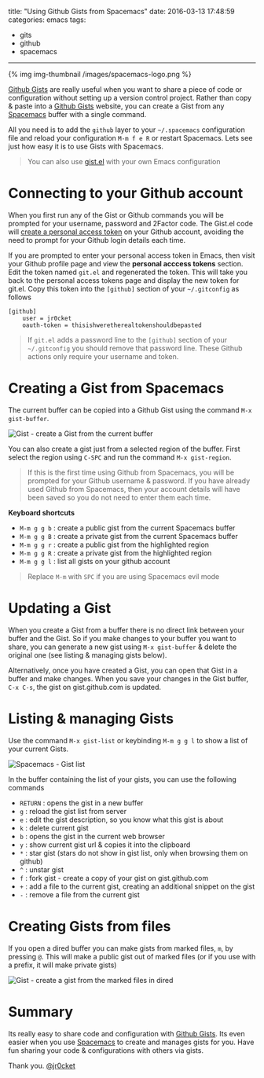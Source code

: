 title: "Using Github Gists from Spacemacs"
date: 2016-03-13 17:48:59
categories: emacs
tags: 
- gits
- github
- spacemacs
---

{% img img-thumbnail /images/spacemacs-logo.png %}

[Github Gists](https://gist.github.com/) are really useful when you want to share a piece of code or configuration without setting up a version control project.  Rather than copy & paste into a [Github Gists](https://gist.github.com/) website, you can create a Gist from any [Spacemacs](https://github.com/syl20bnr/spacemacs) buffer with a single command.

All you need is to add the `github` layer to your `~/.spacemacs` configuration file and reload your configuration `M-m f e R` or restart Spacemacs.  Lets see just how easy it is to use Gists with Spacemacs. 

> You can also use [gist.el](https://github.com/defunkt/gist.el) with your own Emacs configuration

<!-- more -->

# Connecting to your Github account

When you first run any of the Gist or Github commands you will be prompted for your username, password and 2Factor code.  The Gist.el code will [create a personal access token](https://help.github.com/articles/creating-an-access-token-for-command-line-use/) on your Github account, avoiding the need to prompt for your Github login details each time.

If you are prompted to enter your personal access token in Emacs, then visit your Github profile page and view the **personal acccess tokens** section.  Edit the token named `git.el` and regenerated the token.  This will take you back to the personal access tokens page and display the new token for git.el.  Copy this token into the `[github]` section of your `~/.gitconfig` as follows

```
[github]
	user = jr0cket
	oauth-token = thisishweretherealtokenshouldbepasted
```

> If `git.el` adds a password line to the `[github]` section of your `~/.gitconfig` you should remove that password line.  These Github actions only require your username and token.

# Creating a Gist from Spacemacs 

The current buffer can be copied into a Github Gist using the command `M-x gist-buffer`.

![Gist - create a Gist from the current buffer](/images/spacemacs-gist-create-from-buffer.png)

You can also create a gist just from a selected region of the buffer.  First select the region using `C-SPC` and run the command `M-x gist-region`.

> If this is the first time using Github from Spacemacs, you will be prompted for your Github username & password.  If you have already used Github from Spacemacs, then your account details will have been saved so you do not need to enter them each time.

**Keyboard shortcuts**
- `M-m g g b` : create a public gist from the current Spacemacs buffer
- `M-m g g B` : create a private gist from the current Spacemacs buffer
- `M-m g g r` : create a public gist from the highlighted region
- `M-m g g R` : create a private gist from the highlighted region
- `M-m g g l` : list all gists on your github account

> Replace `M-m` with `SPC` if you are using Spacemacs evil mode 

# Updating a Gist 

When you create a Gist from a buffer there is no direct link between your buffer and the Gist.  So if you make changes to your buffer you want to share, you can generate a new gist using `M-x gist-buffer` & delete the original one (see listing & managing gists below).

Alternatively, once you have created a Gist, you can open that Gist in a buffer and make changes.  When you save your changes in the Gist buffer, `C-x C-s`, the gist on gist.github.com is updated.


# Listing & managing Gists 

Use the command `M-x gist-list` or keybinding `M-m g g l` to show a list of your current Gists.

![Spacemacs - Gist list](/images/spacemacs-gist-list.png)

In the buffer containing the list of your gists, you can use the following commands

* `RETURN` : opens the gist in a new buffer
* `g` : reload the gist list from server
* `e` : edit the gist description, so you know what this gist is about
* `k` : delete current gist
* `b` : opens the gist in the current web browser 
* `y` : show current gist url & copies it into the clipboard
* `*` : star gist (stars do not show in gist list, only when browsing them on github)
* `^` : unstar gist
* `f` : fork gist - create a copy of your gist on gist.github.com
* `+` : add a file to the current gist, creating an additional snippet on the gist
* `-` : remove a file from the current gist 

# Creating Gists from files

If you open a dired buffer you can make gists from marked files, `m`, by pressing `@`.  This will make a public gist out of marked files (or if you use with a prefix, it will make private gists)

![Gist - create a gist from the marked files in dired](/images/spacemacs-gist-dired-gist-from-file.png)

# Summary 
Its really easy to share code and configuration with [Github Gists](https://gist.github.com/).  Its even easier when you use [Spacemacs]([Spacemacs](https://github.com/syl20bnr/spacemacs)) to create and manages gists for you.  Have fun sharing your code & configurations with others via gists.

Thank you.
[@jr0cket](https://twitter.com/jr0cket)
